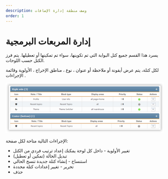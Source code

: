 ```yaml
---
description: وصف منطقة إدارة الإضافات
order: 1
---
```


# إدارة المربعات البرمجية

يسرد هذا القسم جميع كتل البوابة التي تم تكوينها، سواء تم تمكينها أو تعطيلها. يتم فرز الكتل حسب اللوحات.

لكل كتلة، يتم عرض أيقونة أو ملاحظة أو عنوان ، نوع ، مناطق الإخراج ، الأولوية وقائمة الإجراءات .

![Manage blocks](manage_blocks.png)

الإجراءات التالية متاحة لكل صفحة:

- تغيير الأولوية - داخل كل لوحة يمكنك إعداد ترتيب فردي من الكتل
- تبديل الحالة (تمكين أو تعطيل)
- استنساخ - إنشاء كتلة جديدة تنسخ الحالي
- تحرير - تغيير إعدادات كتلة محددة
- حذف
